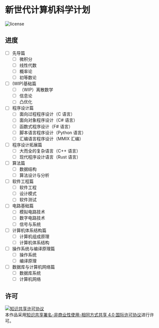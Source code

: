 # 新世代计算机科学计划

![license](https://img.shields.io/badge/license-CC--NC--BY--SA%204.0-blue)

## 进度

- [ ] 先导篇
  - [ ] 微积分
  - [ ] 线性代数
  - [ ] 概率论
  - [ ] 初等数论
- [ ] (WIP)基础篇
  - [ ] （WIP）离散数学
  - [ ] 信息论
  - [ ] 凸优化
- [ ] 程序设计篇
  - [ ] 面向过程程序设计（C 语言）
  - [ ] 面向对象程序设计（C# 语言）
  - [ ] 函数式程序设计（F# 语言）
  - [ ] 脚本语言程序设计（Python 语言）
  - [ ] 汇编语言程序设计（MMIX 汇编）
- [ ] 程序设计拓展篇
  - [ ] 大而全的复杂语言（C++ 语言）
  - [ ] 现代程序设计语言（Rust 语言）
- [ ] 算法篇
  - [ ] 数据结构
  - [ ] 算法设计与分析
- [ ] 软件工程篇
  - [ ] 软件工程
  - [ ] 设计模式
  - [ ] 软件测试
- [ ] 电路基础篇
  - [ ] 模拟电路技术
  - [ ] 数字电路技术
  - [ ] 信号与系统
- [ ] 计算机体系结构篇
  - [ ] 计算机组成原理
  - [ ] 计算机体系结构
- [ ] 操作系统与编译原理篇
  - [ ] 操作系统
  - [ ] 编译原理
- [ ] 数据库与计算机网络篇
  - [ ] 数据库系统
  - [ ] 计算机网络

## 许可

<a rel="license" href="http://creativecommons.org/licenses/by-nc-sa/4.0/"><img alt="知识共享许可协议" style="border-width:0" src="https://i.creativecommons.org/l/by-nc-sa/4.0/88x31.png" /></a><br />本作品采用<a rel="license" href="http://creativecommons.org/licenses/by-nc-sa/4.0/">知识共享署名-非商业性使用-相同方式共享 4.0 国际许可协议</a>进行许可。
